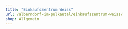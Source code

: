 ```yaml
---
title: "Einkaufszentrum Weiss"
url: /alberndorf-im-pulkautal/einkaufszentrum-weiss/
shop: Allgemein
---
```

